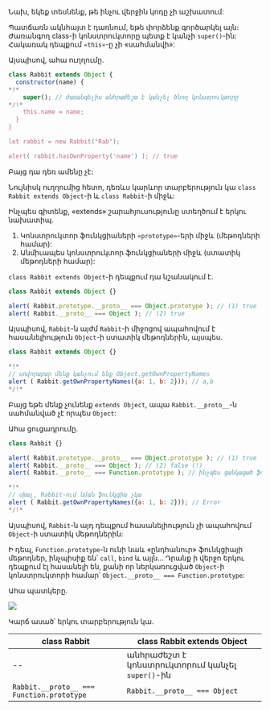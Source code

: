 Նախ, եկեք տեսնենք, թե ինչու վերջին կոդը չի աշխատում:

Պատճառն ակնհայտ է դառնում, եթե փորձենք գործարկել այն։ Ժառանգող class-ի կոնստրուկտորը պետք է կանչի `super()`-ին: Հակառակ դեպքում `«this»`-ը չի «սահմանվի»:

Այսպիսով, ահա ուղղումը.

```js run
class Rabbit extends Object {
  constructor(name) {
*!*
    super(); // ժառանգելիս անհրաժեշտ է կանչել ծնող կոնստրուկտորը
*/!*
    this.name = name;
  }
}

let rabbit = new Rabbit("Rab");

alert( rabbit.hasOwnProperty('name') ); // true
```

Բայց դա դեռ ամենը չէ։

Նույնիսկ ուղղումից հետո, դեռևս կարևոր տարբերություն կա `class Rabbit extends Object`-ի և `class Rabbit`-ի միջև:

Ինչպես գիտենք, «extends» շարահյուսությունը ստեղծում է երկու նախատիպ.

1. Կոնստրուկտոր ֆունկցիաների `«prototype»`-երի միջև (մեթոդների համար):
2. Անմիւապես կոնստրուկտոր ֆունկցիաների միջև (ստատիկ մեթոդների համար):

`class Rabbit extends Object`-ի դեպքում դա նշանակում է.

```js run
class Rabbit extends Object {}

alert( Rabbit.prototype.__proto__ === Object.prototype ); // (1) true
alert( Rabbit.__proto__ === Object ); // (2) true
```

Այսպիսով, `Rabbit`-ն այժմ `Rabbit`-ի միջոցով ապահովում է հասանելիություն `Object`-ի ստատիկ մեթոդներին, այսպես.

```js run
class Rabbit extends Object {}

*!*
// սովորաբար մենք կանչում ենք Object.getOwnPropertyNames
alert ( Rabbit.getOwnPropertyNames({a: 1, b: 2})); // a,b
*/!*
```

Բայց եթե մենք չունենք `extends Object`, ապա `Rabbit.__proto__`-ն սահմանված չէ որպես `Object`:

Ահա ցուցադրումը.

```js run
class Rabbit {}

alert( Rabbit.prototype.__proto__ === Object.prototype ); // (1) true
alert( Rabbit.__proto__ === Object ); // (2) false (!)
alert( Rabbit.__proto__ === Function.prototype ); // ինչպես ցանկացած ֆունկցիա կանխադրված կերպով

*!*
// սխալ, Rabbit-ում նման ֆունկցիա չկա
alert ( Rabbit.getOwnPropertyNames({a: 1, b: 2})); // Error
*/!*
```

Այսպիսով, `Rabbit`-ն այդ դեպքում հասանելիություն չի ապահովում `Object`-ի ստատիկ մեթոդներին:

Ի դեպ, `Function.prototype`-ն ունի նաև «ընդհանուր» ֆունկցիայի մեթոդներ, ինչպիսիք են՝ `call`, `bind` և այլն․․․ Դրանք ի վերջո երկու դեպքում էլ հասանելի են, քանի որ ներկառուցված `Object`-ի կոնստրուկտորի համար՝ `Object.__proto__ === Function.prototype`:

Ահա պատկերը.

![](rabbit-extends-object.svg)

Կարճ ասած՝ երկու տարբերություն կա.

| class Rabbit | class Rabbit extends Object  |
|--------------|------------------------------|
| --             | անհրաժեշտ է կոնստրուկտորում կանչել `super()`-ին |
| `Rabbit.__proto__ === Function.prototype` | `Rabbit.__proto__ === Object` |
